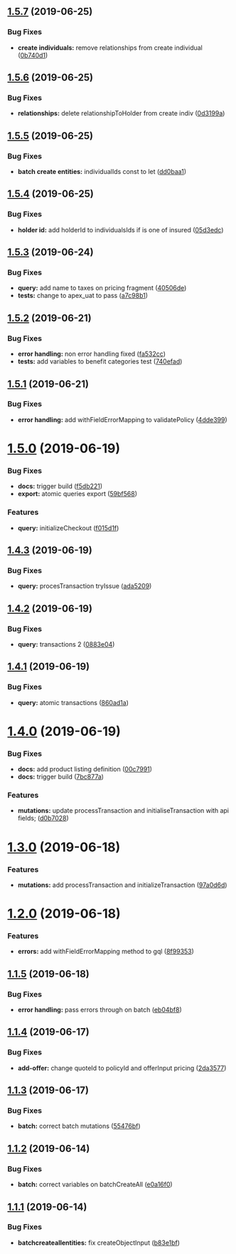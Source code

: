 ## [1.5.7](https://github.com/CoverGo/sdk-js/compare/v1.5.6...v1.5.7) (2019-06-25)


### Bug Fixes

* **create individuals:** remove relationships from create individual ([0b740d1](https://github.com/CoverGo/sdk-js/commit/0b740d1))

## [1.5.6](https://github.com/CoverGo/sdk-js/compare/v1.5.5...v1.5.6) (2019-06-25)


### Bug Fixes

* **relationships:** delete relationshipToHolder from create indiv ([0d3199a](https://github.com/CoverGo/sdk-js/commit/0d3199a))

## [1.5.5](https://github.com/CoverGo/sdk-js/compare/v1.5.4...v1.5.5) (2019-06-25)


### Bug Fixes

* **batch create entities:** individualIds const to let ([dd0baa1](https://github.com/CoverGo/sdk-js/commit/dd0baa1))

## [1.5.4](https://github.com/CoverGo/sdk-js/compare/v1.5.3...v1.5.4) (2019-06-25)


### Bug Fixes

* **holder id:** add holderId to individualsIds if is one of insured ([05d3edc](https://github.com/CoverGo/sdk-js/commit/05d3edc))

## [1.5.3](https://github.com/CoverGo/sdk-js/compare/v1.5.2...v1.5.3) (2019-06-24)


### Bug Fixes

* **query:** add name to taxes on pricing fragment ([40506de](https://github.com/CoverGo/sdk-js/commit/40506de))
* **tests:** change to apex_uat to pass ([a7c98b1](https://github.com/CoverGo/sdk-js/commit/a7c98b1))

## [1.5.2](https://github.com/CoverGo/sdk-js/compare/v1.5.1...v1.5.2) (2019-06-21)


### Bug Fixes

* **error handling:** non error handling fixed ([fa532cc](https://github.com/CoverGo/sdk-js/commit/fa532cc))
* **tests:** add variables to benefit categories test ([740efad](https://github.com/CoverGo/sdk-js/commit/740efad))

## [1.5.1](https://github.com/CoverGo/sdk-js/compare/v1.5.0...v1.5.1) (2019-06-21)


### Bug Fixes

* **error handling:** add withFieldErrorMapping to validatePolicy ([4dde399](https://github.com/CoverGo/sdk-js/commit/4dde399))

# [1.5.0](https://github.com/CoverGo/sdk-js/compare/v1.4.3...v1.5.0) (2019-06-19)


### Bug Fixes

* **docs:** trigger build ([f5db221](https://github.com/CoverGo/sdk-js/commit/f5db221))
* **export:** atomic queries export ([59bf568](https://github.com/CoverGo/sdk-js/commit/59bf568))


### Features

* **query:** initializeCheckout ([f015d1f](https://github.com/CoverGo/sdk-js/commit/f015d1f))

## [1.4.3](https://github.com/CoverGo/sdk-js/compare/v1.4.2...v1.4.3) (2019-06-19)


### Bug Fixes

* **query:** procesTransaction tryIssue ([ada5209](https://github.com/CoverGo/sdk-js/commit/ada5209))

## [1.4.2](https://github.com/CoverGo/sdk-js/compare/v1.4.1...v1.4.2) (2019-06-19)


### Bug Fixes

* **query:** transactions 2 ([0883e04](https://github.com/CoverGo/sdk-js/commit/0883e04))

## [1.4.1](https://github.com/CoverGo/sdk-js/compare/v1.4.0...v1.4.1) (2019-06-19)


### Bug Fixes

* **query:** atomic transactions ([860ad1a](https://github.com/CoverGo/sdk-js/commit/860ad1a))

# [1.4.0](https://github.com/CoverGo/sdk-js/compare/v1.3.0...v1.4.0) (2019-06-19)


### Bug Fixes

* **docs:** add product listing definition ([00c7991](https://github.com/CoverGo/sdk-js/commit/00c7991))
* **docs:** trigger build ([7bc877a](https://github.com/CoverGo/sdk-js/commit/7bc877a))


### Features

* **mutations:** update processTransaction and initialiseTransaction with api fields; ([d0b7028](https://github.com/CoverGo/sdk-js/commit/d0b7028))

# [1.3.0](https://github.com/CoverGo/sdk-js/compare/v1.2.0...v1.3.0) (2019-06-18)


### Features

* **mutations:** add processTransaction and initializeTransaction ([97a0d6d](https://github.com/CoverGo/sdk-js/commit/97a0d6d))

# [1.2.0](https://github.com/CoverGo/sdk-js/compare/v1.1.5...v1.2.0) (2019-06-18)


### Features

* **errors:** add withFieldErrorMapping method to gql ([8f99353](https://github.com/CoverGo/sdk-js/commit/8f99353))

## [1.1.5](https://github.com/CoverGo/sdk-js/compare/v1.1.4...v1.1.5) (2019-06-18)


### Bug Fixes

* **error handling:** pass errors through on batch ([eb04bf8](https://github.com/CoverGo/sdk-js/commit/eb04bf8))

## [1.1.4](https://github.com/CoverGo/sdk-js/compare/v1.1.3...v1.1.4) (2019-06-17)


### Bug Fixes

* **add-offer:** change quoteId to policyId and offerInput pricing ([2da3577](https://github.com/CoverGo/sdk-js/commit/2da3577))

## [1.1.3](https://github.com/CoverGo/sdk-js/compare/v1.1.2...v1.1.3) (2019-06-17)


### Bug Fixes

* **batch:** correct batch mutations ([55476bf](https://github.com/CoverGo/sdk-js/commit/55476bf))

## [1.1.2](https://github.com/CoverGo/sdk-js/compare/v1.1.1...v1.1.2) (2019-06-14)


### Bug Fixes

* **batch:** correct variables on batchCreateAll ([e0a16f0](https://github.com/CoverGo/sdk-js/commit/e0a16f0))

## [1.1.1](https://github.com/CoverGo/sdk-js/compare/v1.1.0...v1.1.1) (2019-06-14)


### Bug Fixes

* **batchcreateallentities:** fix createObjectInput ([b83e1bf](https://github.com/CoverGo/sdk-js/commit/b83e1bf))
